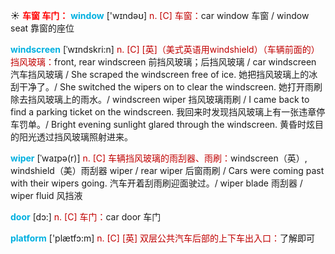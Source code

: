 ☀ <font color="red">**车窗 车门：**</font>
<font color="sky blue">**window**</font> ['wɪndəʊ] 
<font color="#c00000">n. [C] 车窗：</font>car window 车窗 / window seat 靠窗的座位
           
<font color="sky blue">**windscreen**</font> [ˈwɪndskri:n]
<font color="#c00000">n. [C] [英]（美式英语用windshield）（车辆前面的）挡风玻璃：</font>front, rear windscreen 前挡风玻璃；后挡风玻璃 / car windscreen 汽车挡风玻璃 / She scraped the windscreen free of ice. 她把挡风玻璃上的冰刮干净了。/ She switched the wipers on to clear the windscreen. 她打开雨刷除去挡风玻璃上的雨水。/ windscreen wiper 挡风玻璃雨刷 / I came back to find a parking ticket on the windscreen. 我回来时发现挡风玻璃上有一张违章停车罚单。/ Bright evening sunlight glared through the windscreen. 黄昏时炫目的阳光透过挡风玻璃照射进来。
           
<font color="sky blue">**wiper**</font> [ˈwaɪpə(r)]
<font color="#c00000">n. [C] 车辆挡风玻璃的雨刮器、雨刷：</font>windscreen（英）, windshield（美）雨刮器 wiper / rear wiper 后窗雨刷 / Cars were coming past with their wipers going. 汽车开着刮雨刷迎面驶过。/ wiper blade 雨刮器 / wiper fluid 风挡液

<font color="sky blue">**door**</font> [dɔ:] 
<font color="#c00000">n. [C] 车门：</font>car door 车门

<font color="sky blue">**platform**</font> ['plætfɔ:m] 
<font color="#c00000">n. [C] [英] 双层公共汽车后部的上下车出入口：</font>了解即可
